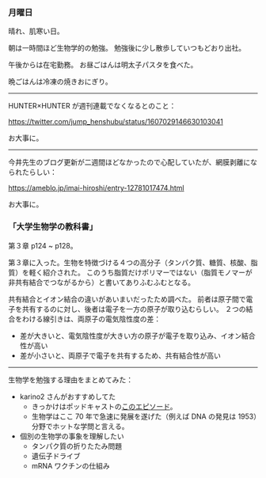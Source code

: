 ### 月曜日

晴れ、肌寒い日。

朝は一時間ほど生物学的の勉強。
勉強後に少し散歩していつもどおり出社。

午後からは在宅勤務。
お昼ごはんは明太子パスタを食べた。

晩ごはんは冷凍の焼きおにぎり。

---

HUNTER×HUNTER が週刊連載でなくなるとのこと：

https://twitter.com/jump_henshubu/status/1607029146630103041

お大事に。

---

今井先生のブログ更新が二週間ほどなかったので心配していたが、網膜剥離になられたらしい：

https://ameblo.jp/imai-hiroshi/entry-12781017474.html

お大事に。

### 「大学生物学の教科書」

第３章 p124 ~ p128。

第３章に入った。生物を特徴づける４つの高分子（タンパク質、糖質、核酸、脂質）を軽く紹介された。
このうち脂質だけポリマーではない（脂質モノマーが非共有結合でつながるから）と書いてありふむふむとなる。

共有結合とイオン結合の違いがあいまいだったため調べた。
前者は原子間で電子を共有するのに対し、後者は電子を一方の原子が取り込むらしい。
２つの結合をわける線引きは、両原子の電気陰性度の差：

- 差が大きいと、電気陰性度が大きい方の原子が電子を取り込み、イオン結合性が高い
- 差が小さいと、両原子で電子を共有するため、共有結合性が高い

---

生物学を勉強する理由をまとめてみた：

* karino2 さんがおすすめしてた
    * きっかけはポッドキャストの[このエピソード](https://anchor.fm/karino2/episodes/172-e1c7uej)。
    * 生物学はここ 70 年で急速に発展を遂げた（例えば DNA の発見は 1953）分野でホットな学問と言える。
* 個別の生物学の事象を理解したい
    * タンパク質の折りたたみ問題
    * 遺伝子ドライブ
    * mRNA ワクチンの仕組み